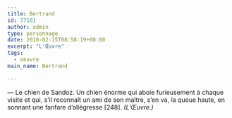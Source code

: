 ```yaml
---
title: Bertrand
id: 77101
author: admin
type: personnage
date: 2010-02-15T08:58:19+00:00
excerpt: "L'Œuvre"
tags:
  - oeuvre
main_name: Bertrand

---
```

— Le chien de Sandoz. Un chien énorme qui aboie furieusement à chaque visite et qui, s&rsquo;il reconnaît un ami de son maître, s&rsquo;en va, la queue haute, en sonnant une fanfare d&rsquo;allégresse [248]. _(L&rsquo;Œuvre.)_